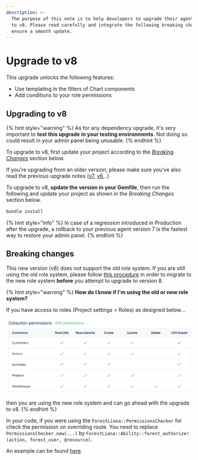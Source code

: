 ```yaml
---
description: >-
  The purpose of this note is to help developers to upgrade their agent from v7
  to v8. Please read carefully and integrate the following breaking changes to
  ensure a smooth update.​
---
```


# Upgrade to v8

This upgrade unlocks the following features:

* Use templating in the filters of Chart components
* Add conditions to your role permissions

## Upgrading to v8

{% hint style="warning" %}
As for any dependency upgrade, it's very important to **test this upgrade** **in your testing environments**. Not doing so could result in your admin panel being unusable.
{% endhint %}

To upgrade to v8, first update your project according to the [_Breaking Changes_](../upgrade-notes-rails/upgrade-to-v8.md#breaking-changes) section below.&#x20;

If you're upgrading from an older version, please make sure you've also read the previous upgrade notes ([v7](upgrade-to-v7.md), [v6](upgrade-to-v6.md),..)

To upgrade to v8, **update the version in your Gemfile**, then run the following and update your project as shown in the _Breaking Changes_ section below.

```javascript
bundle install
```

{% hint style="info" %}
In case of a regression introduced in Production after the upgrade, a rollback to your previous agent version 7 is the fastest way to restore your admin panel.
{% endhint %}

## Breaking changes

This new version (v8) does not support the old role system. If you are still using the old role system, please follow [this procedure](../migrate-to-the-new-role-system.md) in order to migrate to the new role system **before** you attempt to upgrade to version 8.

{% hint style="warning" %}
**How do I know if I'm using the old or new role system?**

If you have access to roles (Project settings > Roles) as designed below...\
\
![](<../../../.gitbook/assets/image (10).png>)\
\
then you are using the new role system and can go ahead with the upgrade to v8.
{% endhint %}


In your code, if you were using the ```ForestLiana::PermissionsChecker``` for check the permission on overriding route.
You need to replace ```PermissionsChecker.new(...)``` by ```ForestLiana::Ability::forest_authorize!(action, forest_user, @resource)```.

An example can be found [here](../../../reference-guide/routes/override-a-route.md).
